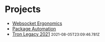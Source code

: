 # Projects

- [Websocket Ergonomics](./websockets)
- [Package Automation](./package-automation)
- [Tron Legacy 2021](./tron-legacy-2021) <small><date>2021-08-05T23:09:46.781Z</date></small>
